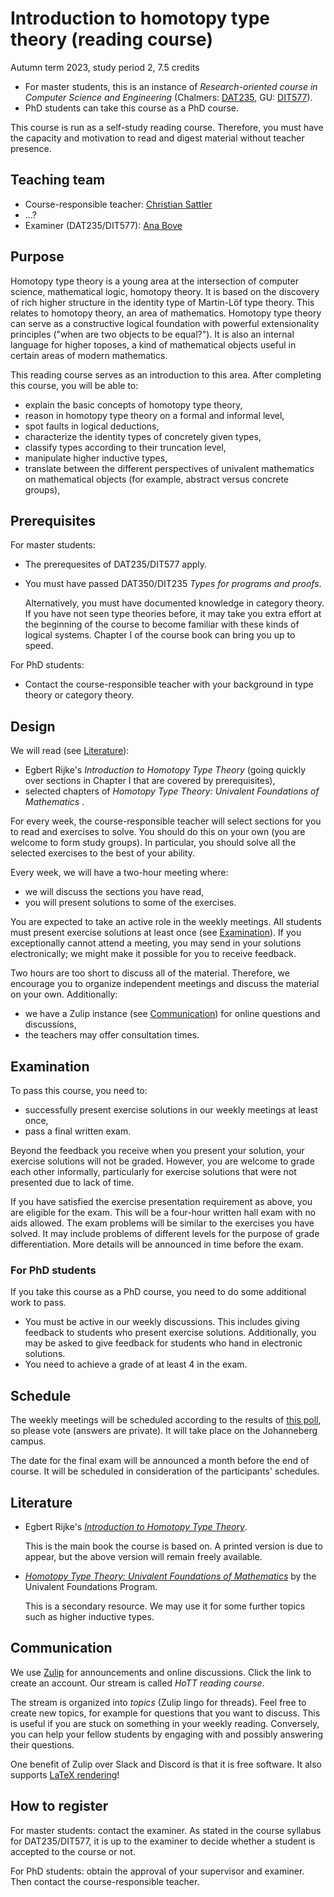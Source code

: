 # Introduction to homotopy type theory (reading course)

Autumn term 2023, study period 2, 7.5 credits

* For master students, this is an instance of *Research-oriented course in Computer Science and Engineering* (Chalmers: [DAT235](https://www.student.chalmers.se/sp/course?course_id=36287), GU: [DIT577](https://kursplaner.gu.se/pdf/kurs/en/DIT577)).
* PhD students can take this course as a PhD course.

This course is run as a self-study reading course.
Therefore, you must have the capacity and motivation to read and digest material without teacher presence.

## Teaching team

* Course-responsible teacher: [Christian Sattler](https://www.cse.chalmers.se/~sattler/)
* ...?
* Examiner (DAT235/DIT577): [Ana Bove](https://www.cse.chalmers.se/~bove/)

## Purpose

Homotopy type theory is a young area at the intersection of computer science, mathematical logic, homotopy theory.
It is based on the discovery of rich higher structure in the identity type of Martin-Löf type theory.
This relates to homotopy theory, an area of mathematics.
Homotopy type theory can serve as a constructive logical foundation with powerful extensionality principles ("when are two objects to be equal?").
It is also an internal language for higher toposes, a kind of mathematical objects useful in certain areas of modern mathematics.

This reading course serves as an introduction to this area.
After completing this course, you will be able to:

* explain the basic concepts of homotopy type theory,
* reason in homotopy type theory on a formal and informal level,
* spot faults in logical deductions,
* characterize the identity types of concretely given types,
* classify types according to their truncation level,
* manipulate higher inductive types,
* translate between the different perspectives of univalent mathematics on mathematical objects (for example, abstract versus concrete groups),

## Prerequisites

For master students:
* The prerequesites of DAT235/DIT577 apply.
* You must have passed DAT350/DIT235 *Types for programs and proofs*.

  Alternatively, you must have documented knowledge in category theory.
  If you have not seen type theories before, it may take you extra effort at the beginning of the course to become familiar with these kinds of logical systems.
  Chapter I of the course book can bring you up to speed.

For PhD students:
* Contact the course-responsible teacher with your background in type theory or category theory.

## Design

We will read (see [Literature](#literature)):
* Egbert Rijke's *Introduction to Homotopy Type Theory* (going quickly over sections in Chapter I that are covered by prerequisites),
* selected chapters of *Homotopy Type Theory: Univalent Foundations of Mathematics* .

For every week, the course-responsible teacher will select sections for you to read and exercises to solve.
You should do this on your own (you are welcome to form study groups).
In particular, you should solve all the selected exercises to the best of your ability.

Every week, we will have a two-hour meeting where:
* we will discuss the sections you have read,
* you will present solutions to some of the exercises.

You are expected to take an active role in the weekly meetings.
All students must present exercise solutions at least once (see [Examination](#examination)).
If you exceptionally cannot attend a meeting, you may send in your solutions electronically; we might make it possible for you to receive feedback.

Two hours are too short to discuss all of the material.
Therefore, we encourage you to organize independent meetings and discuss the material on your own.
Additionally:
* we have a Zulip instance (see [Communication](#communication)) for online questions and discussions,
* the teachers may offer consultation times.

## Examination

To pass this course, you need to:
* successfully present exercise solutions in our weekly meetings at least once,
* pass a final written exam.

Beyond the feedback you receive when you present your solution, your exercise solutions will not be graded.
However, you are welcome to grade each other informally, particularly for exercise solutions that were not presented due to lack of time.

If you have satisfied the exercise presentation requirement as above, you are eligible for the exam.
This will be a four-hour written hall exam with no aids allowed.
The exam problems will be similar to the exercises you have solved.
It may include problems of different levels for the purpose of grade differentiation.
More details will be announced in time before the exam.

### For PhD students

If you take this course as a PhD course, you need to do some additional work to pass.
* You must be active in our weekly discussions.
  This includes giving feedback to students who present exercise solutions.
  Additionally, you may be asked to give feedback for students who hand in electronic solutions.
* You need to achieve a grade of at least 4 in the exam.

## Schedule

The weekly meetings will be scheduled according to the results of [this poll](https://choodle.portal.chalmers.se/YZVDfAyYLAyTXKVW), so please vote (answers are private).
It will take place on the Johanneberg campus.

The date for the final exam will be announced a month before the end of course.
It will be scheduled in consideration of the participants' schedules.

## Literature

* Egbert Rijke's [*Introduction to Homotopy Type Theory*](https://arxiv.org/abs/2212.11082).

  This is the main book the course is based on.
  A printed version is due to appear, but the above version will remain freely available.

* [*Homotopy Type Theory: Univalent Foundations of Mathematics*](https://homotopytypetheory.org/book/) by the Univalent Foundations Program.

  This is a secondary resource.
  We may use it for some further topics such as higher inductive types.

## Communication

We use [Zulip](https://lot.zulipchat.com/#narrow/stream/407220-HoTT-reading-course) for announcements and online discussions.
Click the link to create an account.
Our stream is called *HoTT reading course*.

The stream is organized into *topics* (Zulip lingo for threads).
Feel free to create new topics, for example for questions that you want to discuss.
This is useful if you are stuck on something in your weekly reading.
Conversely, you can help your fellow students by engaging with and possibly answering their questions.

One benefit of Zulip over Slack and Discord is that it is free software.
It also supports [LaTeX rendering](https://zulip.com/help/latex)!

## How to register

For master students: contact the examiner.
As stated in the course syllabus for DAT235/DIT577, it is up to the examiner to decide whether a student is accepted to the course or not.

For PhD students: obtain the approval of your supervisor and examiner.
Then contact the course-responsible teacher.
